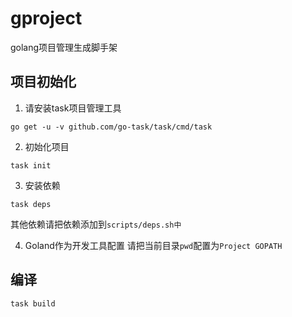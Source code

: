 # gproject
golang项目管理生成脚手架

## 项目初始化

1. 请安装task项目管理工具

```
go get -u -v github.com/go-task/task/cmd/task
```

2. 初始化项目

```
task init
```

3. 安装依赖

```
task deps
```
其他依赖请把依赖添加到`scripts/deps.sh中`

4. Goland作为开发工具配置
请把当前目录`pwd`配置为`Project GOPATH`


## 编译

```
task build
```

